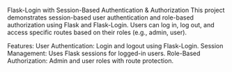Flask-Login with Session-Based Authentication & Authorization
This project demonstrates session-based user authentication and role-based authorization using Flask and Flask-Login. Users can log in, log out, and access specific routes based on their roles (e.g., admin, user).

Features:
User Authentication: Login and logout using Flask-Login.
Session Management: Uses Flask sessions for logged-in users.
Role-Based Authorization: Admin and user roles with route protection.
